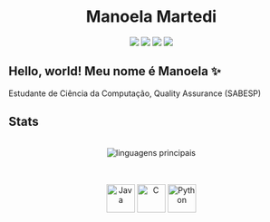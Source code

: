 <h1 align="center"> Manoela Martedi </h1>

<p align="center">
	<a href="https://www.linkedin.com/in/manoela-martedi/"><img src="https://img.shields.io/badge/-LinkedIn-blue?style=flat-square&logo=linkedin"></img></a>
	<a href="https://wa.me/5511994216956"><img src="https://img.shields.io/badge/-whatsapp-25d366&labelColor=white?style=flat-square&logo=Whatsapp&logoColor=white"></img></a>
  <a href="https://instagram.com/m.martedi" target="_blank"><img src="https://img.shields.io/badge/-Instagram-%23E4405F?style=flat-square&logo=instagram&logoColor=white" target="_blank"></a>
	<a href="mailto:manoelamartedi@hotmail.com"><img src="https://img.shields.io/badge/-email me-rgb(255, 117, 182)?style=flat-square&logo=gmail&logoColor=white"></img></a>
</p>

<h2>Hello, world! Meu nome é Manoela ✨</h2>

<p>
  Estudante de Ciência da Computação, Quality Assurance (SABESP)
</p>

<h2>Stats</h2>

<!--![Manoela's GitHub stats](https://github-readme-stats.vercel.app/api?username=manozita&hide=contribs,prs)-->
<p align="center" style="padding: 16px"> 
	<img src="https://github-readme-stats.vercel.app/api/top-langs/?username=manozita&layout=compact&theme=bear" alt="linguagens principais">
</p>

<div align="center" style="display: inline_block"><br>
  <img aligh="center" alt="Java" height="50" width="50" src="https://cdn.jsdelivr.net/gh/devicons/devicon@latest/icons/java/java-plain-wordmark.svg" />
  <img aligh="center" alt="C" height="50" width="50" src="https://cdn.jsdelivr.net/gh/devicons/devicon@latest/icons/c/c-plain.svg" />
  <img aligh="center" alt="Python" height="50" width="50"  src="https://cdn.jsdelivr.net/gh/devicons/devicon@latest/icons/python/python-plain.svg" />
</div>
